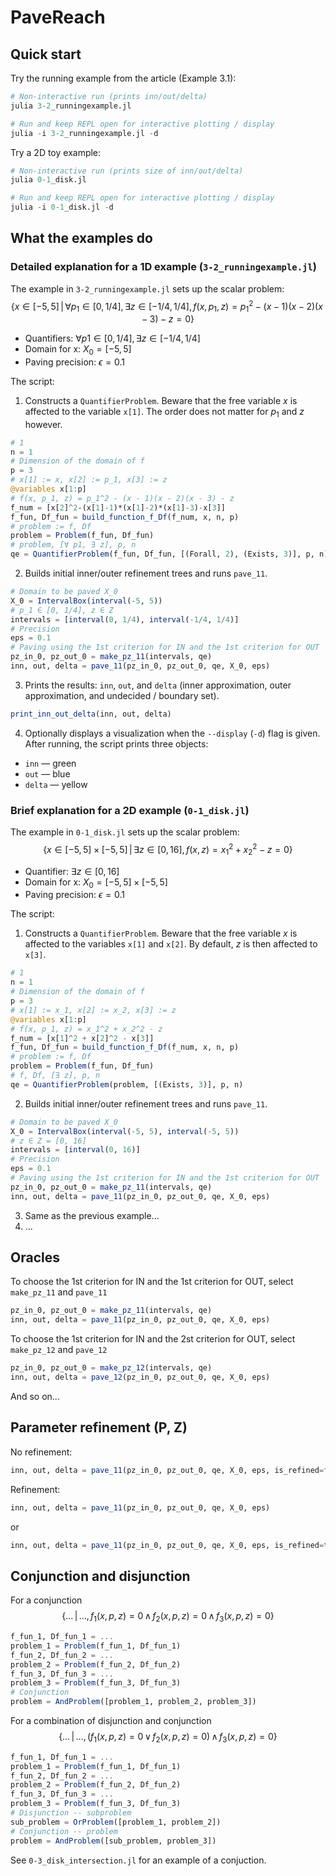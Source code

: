 # PaveReach

## Quick start

Try the running example from the article (Example 3.1):
```julia
# Non-interactive run (prints inn/out/delta)
julia 3-2_runningexample.jl

# Run and keep REPL open for interactive plotting / display
julia -i 3-2_runningexample.jl -d
```
Try a 2D toy example:
```julia
# Non-interactive run (prints size of inn/out/delta)
julia 0-1_disk.jl

# Run and keep REPL open for interactive plotting / display
julia -i 0-1_disk.jl -d
```

## What the examples do

### Detailed explanation for a 1D example (`3-2_runningexample.jl`)

The example in `3-2_runningexample.jl` sets up the scalar problem:
$$\{ x \in [-5, 5] \, | \, \forall p_1 \in [0, 1/4], \exists z \in [-1/4, 1/4], f(x, p_1, z) = p_1^2 - (x - 1)(x - 2)(x - 3) - z = 0 \}$$

- Quantifiers: $∀ p1 ∈ [0, 1/4], ∃ z ∈ [-1/4, 1/4]$
- Domain for x: $X_0 = [-5, 5]$
- Paving precision: $\epsilon = 0.1$

The script:
1. Constructs a `QuantifierProblem`. Beware that the free variable $x$ is affected to the variable `x[1]`. The order does not matter for $p_1$ and $z$ however.
```julia
# 1
n = 1
# Dimension of the domain of f
p = 3
# x[1] := x, x[2] := p_1, x[3] := z
@variables x[1:p]
# f(x, p_1, z) = p_1^2 - (x - 1)(x - 2)(x - 3) - z
f_num = [x[2]^2-(x[1]-1)*(x[1]-2)*(x[1]-3)-x[3]]
f_fun, Df_fun = build_function_f_Df(f_num, x, n, p)
# problem := f, Df
problem = Problem(f_fun, Df_fun)
# problem, [∀ p1, ∃ z], p, n
qe = QuantifierProblem(f_fun, Df_fun, [(Forall, 2), (Exists, 3)], p, n)
```
2. Builds initial inner/outer refinement trees and runs `pave_11`.
```julia
# Domain to be paved X_0
X_0 = IntervalBox(interval(-5, 5))
# p_1 ∈ [0, 1/4], z ∈ Z
intervals = [interval(0, 1/4), interval(-1/4, 1/4)]                                               
# Precision
eps = 0.1
# Paving using the 1st criterion for IN and the 1st criterion for OUT
pz_in_0, pz_out_0 = make_pz_11(intervals, qe)
inn, out, delta = pave_11(pz_in_0, pz_out_0, qe, X_0, eps)
```
3. Prints the results: `inn`, `out`, and `delta` (inner approximation, outer approximation, and undecided / boundary set).
```julia
print_inn_out_delta(inn, out, delta)
```
4. Optionally displays a visualization when the `--display` (`-d`) flag is given.
After running, the script prints three objects:
- `inn` — green
- `out` — blue
- `delta` — yellow

### Brief explanation for a 2D example (`0-1_disk.jl`)

The example in `0-1_disk.jl` sets up the scalar problem:
$$\{ x \in [-5, 5] \times [-5, 5] \, | \, \exists z \in [0, 16], f(x, z) = x_1^2 + x_2^2 - z = 0 \}$$

- Quantifier: $∃ z ∈ [0, 16]$
- Domain for x: $X_0 = [-5, 5] \times [-5, 5]$
- Paving precision: $\epsilon = 0.1$

The script:
1. Constructs a `QuantifierProblem`. Beware that the free variable $x$ is affected to the variables `x[1]` and `x[2]`. By default, $z$ is then affected to `x[3]`.
```julia
# 1
n = 1
# Dimension of the domain of f
p = 3
# x[1] := x_1, x[2] := x_2, x[3] := z
@variables x[1:p]
# f(x, p_1, z) = x_1^2 + x_2^2 - z
f_num = [x[1]^2 + x[2]^2 - x[3]]
f_fun, Df_fun = build_function_f_Df(f_num, x, n, p)
# problem := f, Df
problem = Problem(f_fun, Df_fun)
# f, Df, [∃ z], p, n
qe = QuantifierProblem(problem, [(Exists, 3)], p, n)
```
2. Builds initial inner/outer refinement trees and runs `pave_11`.
```julia
# Domain to be paved X_0
X_0 = IntervalBox(interval(-5, 5), interval(-5, 5))
# z ∈ Z = [0, 16]
intervals = [interval(0, 16)]
# Precision
eps = 0.1
# Paving using the 1st criterion for IN and the 1st criterion for OUT
pz_in_0, pz_out_0 = make_pz_11(intervals, qe)
inn, out, delta = pave_11(pz_in_0, pz_out_0, qe, X_0, eps)
```
3. Same as the previous example...
4. ...

## Oracles

To choose the 1st criterion for IN and the 1st criterion for OUT, select `make_pz_11` and `pave_11`
```julia
pz_in_0, pz_out_0 = make_pz_11(intervals, qe)
inn, out, delta = pave_11(pz_in_0, pz_out_0, qe, X_0, eps)
```
To choose the 1st criterion for IN and the 2st criterion for OUT, select `make_pz_12` and `pave_12`
```julia
pz_in_0, pz_out_0 = make_pz_12(intervals, qe)
inn, out, delta = pave_12(pz_in_0, pz_out_0, qe, X_0, eps)
```
And so on...

## Parameter refinement (P, Z)

No refinement:
```julia
inn, out, delta = pave_11(pz_in_0, pz_out_0, qe, X_0, eps, is_refined=false)
```
Refinement:
```julia
inn, out, delta = pave_11(pz_in_0, pz_out_0, qe, X_0, eps)
```
or
```julia
inn, out, delta = pave_11(pz_in_0, pz_out_0, qe, X_0, eps, is_refined=true)
```

## Conjunction and disjunction

For a conjunction
$$\{ \dots \, | \, \dots, f_1(x, p, z) = 0  \, \wedge \, f_2(x, p, z) = 0 \, \wedge \, f_3(x, p, z) = 0 \}$$
```julia
f_fun_1, Df_fun_1 = ...
problem_1 = Problem(f_fun_1, Df_fun_1)
f_fun_2, Df_fun_2 = ...
problem_2 = Problem(f_fun_2, Df_fun_2)
f_fun_3, Df_fun_3 = ...
problem_3 = Problem(f_fun_3, Df_fun_3)
# Conjunction
problem = AndProblem([problem_1, problem_2, problem_3])
```

For a combination of disjunction and conjunction
$$\{ \dots \, | \, \dots, (f_1(x, p, z) = 0  \, \vee \, f_2(x, p, z) = 0) \, \wedge \, f_3(x, p, z) = 0 \}$$
```julia
f_fun_1, Df_fun_1 = ...
problem_1 = Problem(f_fun_1, Df_fun_1)
f_fun_2, Df_fun_2 = ...
problem_2 = Problem(f_fun_2, Df_fun_2)
f_fun_3, Df_fun_3 = ...
problem_3 = Problem(f_fun_3, Df_fun_3)
# Disjunction -- subproblem
sub_problem = OrProblem([problem_1, problem_2])
# Conjunction -- problem
problem = AndProblem([sub_problem, problem_3])
```

See `0-3_disk_intersection.jl` for an example of a conjuction.